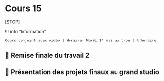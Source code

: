 # Cours 15

[STOP]

!!! info "Information"

    Cours conjoint avec vidéo | Horaire: Mardi 14 mai au trou à l'horaire


## 🚨 Remise finale du travail 2     

## 🚨 Présentation des projets finaux au grand studio     


